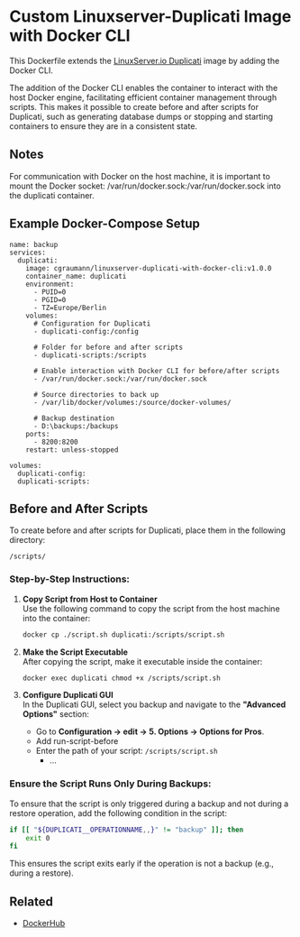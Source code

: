 # Custom Linuxserver-Duplicati Image with Docker CLI
This Dockerfile extends the [LinuxServer.io Duplicati](https://docs.linuxserver.io/images/docker-duplicati/) image by adding the Docker CLI.

The addition of the Docker CLI enables the container to interact with the host Docker engine, facilitating efficient container management through scripts. This makes it possible to create before and after scripts for Duplicati, such as generating database dumps or stopping and starting containers to ensure they are in a consistent state.

## Notes
For communication with Docker on the host machine, it is important to mount the Docker socket: /var/run/docker.sock:/var/run/docker.sock into the duplicati container.

## Example Docker-Compose Setup
```
name: backup
services:
  duplicati:
    image: cgraumann/linuxserver-duplicati-with-docker-cli:v1.0.0
    container_name: duplicati
    environment:
      - PUID=0
      - PGID=0
      - TZ=Europe/Berlin
    volumes:
      # Configuration for Duplicati
      - duplicati-config:/config

      # Folder for before and after scripts
      - duplicati-scripts:/scripts

      # Enable interaction with Docker CLI for before/after scripts
      - /var/run/docker.sock:/var/run/docker.sock

      # Source directories to back up
      - /var/lib/docker/volumes:/source/docker-volumes/

      # Backup destination
      - D:\backups:/backups
    ports:
      - 8200:8200
    restart: unless-stopped

volumes:
  duplicati-config:
  duplicati-scripts:

```

## Before and After Scripts

To create before and after scripts for Duplicati, place them in the following directory:
```
/scripts/
```

### Step-by-Step Instructions:

1. **Copy Script from Host to Container**  
   Use the following command to copy the script from the host machine into the container:
   ```bash
   docker cp ./script.sh duplicati:/scripts/script.sh
   ```

2. **Make the Script Executable**  
   After copying the script, make it executable inside the container:
   ```bash
   docker exec duplicati chmod +x /scripts/script.sh
   ```

3. **Configure Duplicati GUI**  
   In the Duplicati GUI, select you backup and navigate to the **"Advanced Options"** section:
   - Go to **Configuration → edit → 5. Options → Options for Pros**.
   - Add run-script-before
   - Enter the path of your script: `/scripts/script.sh`
     - ...

### Ensure the Script Runs Only During Backups:
To ensure that the script is only triggered during a backup and not during a restore operation, add the following condition in the script:

```bash
if [[ "${DUPLICATI__OPERATIONNAME,,}" != "backup" ]]; then
    exit 0
fi
```

This ensures the script exits early if the operation is not a backup (e.g., during a restore).

## Related
- [DockerHub](https://hub.docker.com/repository/docker/cgraumann/linuxserver-duplicati-with-docker-cli/general)
